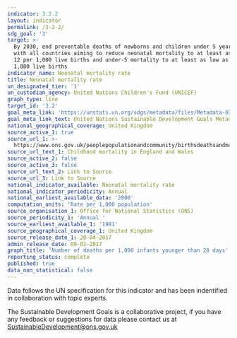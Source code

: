 ```yaml
---
indicator: 3.2.2
layout: indicator
permalink: /3-2-2/
sdg_goal: '3'
target: >-
  By 2030, end preventable deaths of newborns and children under 5 years of age,
  with all countries aiming to reduce neonatal mortality to at least as low as
  12 per 1,000 live births and under-5 mortality to at least as low as 25 per
  1,000 live births
indicator_name: Neonatal mortality rate
title: Neonatal mortality rate
un_designated_tier: '1'
un_custodian_agency: United Nations Children's Fund (UNICEF)
graph_type: line
target_id: '3.2'
goal_meta_link: 'https://unstats.un.org/sdgs/metadata/files/Metadata-03-02-02.pdf'
goal_meta_link_text: United Nations Sustainable Development Goals Metadata (pdf 224kB)
national_geographical_coverage: United Kingdom
source_active_1: true
source_url_1: >-
  https://www.ons.gov.uk/peoplepopulationandcommunity/birthsdeathsandmarriages/deaths/datasets/childmortalitystatisticschildhoodinfantandperinatalchildhoodinfantandperinatalmortalityinenglandandwales
source_url_text_1: Childhood mortality in England and Wales
source_active_2: false
source_active_3: false
source_url_text_2: Link to Source
source_url_3: Link to Source
national_indicator_available: Neonatal mortality rate
national_indicator_periodicity: Annual
national_earliest_available_data: '2000'
computation_units: 'Rate per 1,000 population'
source_organisation_1: Office for National Statistics (ONS)
source_periodicity_1: 'Annual '
source_earliest_available_1: '1981'
source_geographical_coverage_1: United Kingdom
source_release_date_1: 20-04-2017
admin_release_date: 09-02-2017
graph_title: 'Number of deaths per 1,000 infants younger than 28 days'
reporting_status: complete
published: true
data_non_statistical: false
---
```

Data follows the UN specification for this indicator and has been indentified in collaboration with topic experts.

The Sustainable Development Goals is a collaborative project, if you have any feedback or suggestions for data please contact us at <SustainableDevelopment@ons.gov.uk>
